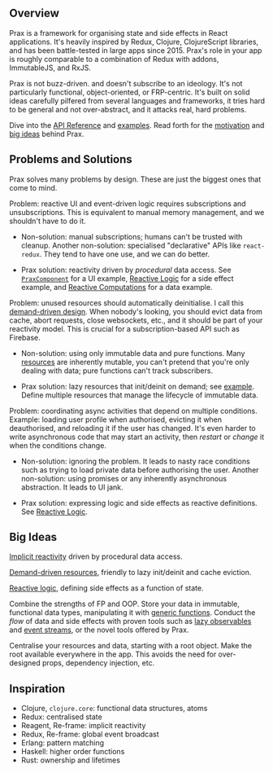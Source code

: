 ## Overview

Prax is a framework for organising state and side effects in React applications.
It's heavily inspired by Redux, Clojure, ClojureScript libraries, and has been
battle-tested in large apps since 2015. Prax's role in your app is roughly
comparable to a combination of Redux with addons, ImmutableJS, and RxJS.

Prax is not buzz-driven. and doesn't subscribe to an ideology. It's not
particularly functional, object-oriented, or FRP-centric. It's built on solid
ideas carefully pilfered from several languages and frameworks, it tries hard to
be general and not over-abstract, and it attacks real, hard problems.

Dive into the [API Reference](api) and [examples](examples). Read forth for the
[motivation](#problems-and-solutions) and [big ideas](#big-ideas) behind Prax.

## Problems and Solutions

Prax solves many problems by design. These are just the biggest ones that come
to mind.

Problem: reactive UI and event-driven logic requires subscriptions and
unsubscriptions. This is equivalent to manual memory management, and we
shouldn't have to do it.

  * Non-solution: manual subscriptions; humans can't be trusted with cleanup.
Another non-solution: specialised "declarative" APIs like `react-redux`. They
tend to have one use, and we can do better.

  * Prax solution: reactivity driven by _procedural_ data access. See
[`PraxComponent`](api#-praxcomponent-) for a UI example,
[Reactive Logic](examples#reactive-logic) for a side effect example, and
[Reactive Computations](examples#reactive-computations) for a data example.

Problem: unused resources should automatically deinitialise. I call this
[demand-driven design](misc#_demand-driven_). When nobody's looking, you should
evict data from cache, abort requests, close websockets, etc., and it should be
part of your reactivity model. This is crucial for a subscription-based API such
as Firebase.

  * Non-solution: using only immutable data and pure functions. Many
[resources](misc#_resource_) are inherently mutable, you can't pretend that
you're only dealing with data; pure functions can't track subscribers.

  * Prax solution: lazy resources that init/deinit on demand; see
[example](examples#demand-driven-resources). Define multiple resources
that manage the lifecycle of immutable data.

Problem: coordinating async activities that depend on multiple conditions.
Example: loading user profile when authorised, evicting it when deauthorised,
and reloading it if the user has changed. It's even harder to write asynchronous
code that may start an activity, then _restart_ or _change_ it when the
conditions change.

* Non-solution: ignoring the problem. It leads to nasty race conditions such as
trying to load private data before authorising the user. Another non-solution:
using promises or any inherently asynchronous abstraction. It leads to UI jank.

* Prax solution: expressing logic and side effects as reactive definitions. See
[Reactive Logic](examples#reactive-logic).

## Big Ideas

[Implicit reactivity](api#-praxcomponent-) driven by procedural data access.

[Demand-driven resources](examples#demand-driven-resources), friendly to lazy
init/deinit and cache eviction.

[Reactive logic](examples#reactive-logic), defining side effects as a function
of state.

Combine the strengths of FP and OOP. Store your data in immutable, functional
data types, manipulating it with [generic functions](api#emerge). Conduct the
_flow_ of data and side effects with proven tools such as
[lazy observables](examples#demand-driven-resources) and
[event streams](examples#event-system), or the novel tools offered by Prax.

Centralise your resources and data, starting with a root object. Make the root
available everywhere in the app. This avoids the need for over-designed props,
dependency injection, etc.

## Inspiration

* Clojure, `clojure.core`: functional data structures, atoms
* Redux: centralised state
* Reagent, Re-frame: implicit reactivity
* Redux, Re-frame: global event broadcast
* Erlang: pattern matching
* Haskell: higher order functions
* Rust: ownership and lifetimes

